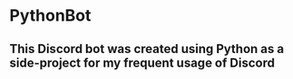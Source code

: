 # PythonBot

## This Discord bot was created using Python as a side-project for my frequent usage of Discord